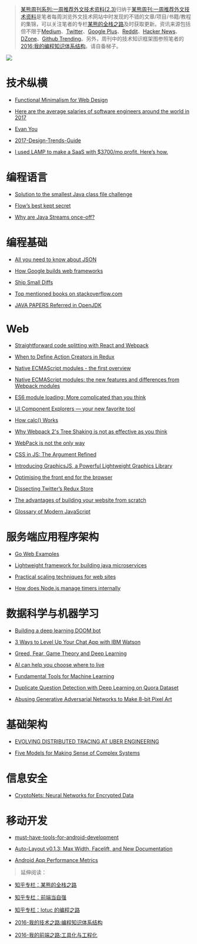 ﻿> [某熊周刊系列:一周推荐外文技术资料(2.3)](https://zhuanlan.zhihu.com/p/25224787)归纳于[某熊周刊:一周推荐外文技术资料](https://github.com/wx-chevalier/Coder-Knowledge-Graph/tree/master/Weekly)是笔者每周浏览外文技术网站中时发现的不错的文章/项目/书籍/教程的集锦，可以关注笔者的专栏[某熊的全栈之路](https://zhuanlan.zhihu.com/wx-chevalier)及时获取更新。资讯来源包括但不限于[Medium](https://medium.com/)、[Twitter](https://twitter.com/)、[Google Plus](https://plus.google.com/)、[Reddit](https://www.reddit.com/)、[Hacker News](https://news.ycombinator.com/)、[DZone](https://dzone.com/)、[Github Trending](https://github.com/trending)。另外，周刊中的技术知识框架图参照笔者的[2016:我的编程知识体系结构](https://zhuanlan.zhihu.com/p/24476917?refer=wx-chevalier)。请自备梯子。

![](https://coding.net/u/hoteam/p/Cache/git/raw/master/2017/2/2/1-NZpgpdDxZ6v8_0lvQgkrdw.jpeg)

# 技术纵横

- [Functional Minimalism for Web Design](https://uxplanet.org/functional-minimalism-for-web-design-4290722cddbd#.d651yrl11)

- [Here are the average salaries of software engineers around the world in 2017](https://medium.freecodecamp.com/here-are-the-average-salaries-of-software-engineers-around-the-world-in-2017-f121af69f23e#.rhlagbgzv)

- [Evan You](https://github.com/open-source/stories/yyx990803)

- [2017-Design-Trends-Guide](https://www.behance.net/gallery/47810259/2017-Design-Trends-Guide)

- [I used LAMP to make a SaaS with \$3700/mo profit. Here’s how.](https://hackernoon.com/i-used-lamp-to-make-a-saas-with-3700-mo-profit-heres-how-1c47033900e9#.idyvsdcrg)

# 编程语言

- [Solution to the smallest Java class file challenge](https://zeroturnaround.com/rebellabs/solution-to-the-smallest-java-class-file-challenge/)

- [Flow’s best kept secret](https://medium.com/@forbeslindesay/covariance-and-contravariance-c3b43d805611#.1jh1c2s36)

- [Why are Java Streams once-off?](http://stackoverflow.com/questions/28459498/why-are-java-streams-once-off/28513908)

# 编程基础

- [All you need to know about JSON](https://www.weheartswift.com/need-know-json/)

- [How Google builds web frameworks](https://medium.freecodecamp.com/how-google-builds-a-web-framework-5eeddd691dea#.fg4fzpo7m)

- [Ship Small Diffs](https://blog.skyliner.io/ship-small-diffs-741308bec0d1#.ibmzg0x4g)

- [Top mentioned books on stackoverflow.com](http://dev-books.com/#)

- [JAVA PAPERS Referred in OpenJDK](https://lowlevelbits.org/java-papers/)

# Web

- [Straightforward code splitting with React and Webpack](https://hackernoon.com/straightforward-code-splitting-with-react-and-webpack-4b94c28f6c3f#.u6yjaag0o)

* [When to Define Action Creators in Redux](https://daveceddia.com/redux-action-creators/)

* [Native ECMAScript modules - the first overview](https://blog.hospodarets.com/native-ecmascript-modules-the-first-overview)

* [Native ECMAScript modules: the new features and differences from Webpack modules](https://blog.hospodarets.com/native-ecmascript-modules-new-features#detect-the-current-script-is-executed-as-a-module)

* [ES6 module loading: More complicated than you think](https://www.nczonline.net/blog/2016/04/es6-module-loading-more-complicated-than-you-think/)

* [UI Component Explorers — your new favorite tool](https://blog.hichroma.com/the-crucial-tool-for-modern-frontend-engineers-fb849b06187a#.28fqdlbfj)

* [How calc() Works](https://bitsofco.de/how-calc-works/)

* [Why Webpack 2's Tree Shaking is not as effective as you think](https://advancedweb.hu/2017/02/07/treeshaking/)

* [WebPack is not the only way](https://medium.com/fusebox/webpack-is-not-the-only-way-6ddb67e99be9#.202gkbcxc)

* [CSS in JS: The Argument Refined](https://medium.com/@steida/css-in-js-the-argument-refined-471c7eb83955#.z6czxmcfm)

* [Introducing GraphicsJS, a Powerful Lightweight Graphics Library](https://www.sitepoint.com/introducing-graphicsjs-a-powerful-lightweight-graphics-library/)

* [Optimising the front end for the browser](https://hackernoon.com/optimising-the-front-end-for-the-browser-f2f51a29c572?source=reading_list---------1-1---------)

* [Dissecting Twitter’s Redux Store](https://medium.com/statuscode/dissecting-twitters-redux-store-d7280b62c6b1#.mimhnwf2m)

* [The advantages of building your website from scratch](https://hackernoon.com/the-advantages-of-building-your-website-from-scratch-da5748a1baaf#.t0ufgn593)

* [Glossary of Modern JavaScript](https://auth0.com/blog/glossary-of-modern-javascript-concepts/)

# 服务端应用程序架构

- [Go Web Examples](https://gowebexamples.github.io/)

- [Lightweight framework for building java microservices](https://github.com/Sixt/java-micro)

- [Practical scaling techniques for web sites](https://hackernoon.com/practical-scaling-techniques-for-web-sites-554a38dbd492#.toyeo4mqa)

- [How does Node.js manage timers internally](https://asafdav2.github.io/2017/node-js-timers/)

# 数据科学与机器学习

- [Building a deep learning DOOM bot](https://www.codelitt.com/blog/doom-ai/)

- [3 Ways to Level Up Your Chat App with IBM Watson](https://hackernoon.com/3-ways-to-level-up-your-chat-app-with-ibm-watson-d60513d6d71d#.50s2p8izj)

- [Greed, Fear, Game Theory and Deep Learning](https://medium.com/intuitionmachine/deepmind-fuses-game-theory-and-deep-learning-661ec205a396#.bz9s1poxs)

- [AI can help you choose where to live](https://hackernoon.com/machine-learning-our-cities-617ce005ba27#.upgc7yit5)

- [Fundamental Tools for Machine Learning](https://toolsformachinelearning.blogspot.hk/2017/02/introduction-machine-learning-is.html?utm_content=bufferc0361)

- [Duplicate Question Detection with Deep Learning on Quora Dataset](http://www.erogol.com/duplicate-question-detection-deep-learning/)

- [Abusing Generative Adversarial Networks to Make 8-bit Pixel Art](https://medium.com/@ageitgey/abusing-generative-adversarial-networks-to-make-8-bit-pixel-art-e45d9b96cee7#.evqgz1mx2)

# 基础架构

- [EVOLVING DISTRIBUTED TRACING AT UBER ENGINEERING](https://eng.uber.com/distributed-tracing/)

- [Five Models for Making Sense of Complex Systems](https://medium.com/@cwodtke/five-models-for-making-sense-of-complex-systems-134be897b6b3#.4c0rxg3ei)

# 信息安全

- [CryptoNets: Neural Networks for Encrypted Data](https://iot-for-all.com/cryptonets-neural-networks-for-encrypted-data-5510e0a8066b#.ohzb04iyy)

# 移动开发

- [must-have-tools-for-android-development](https://medium.com/@aditlal/must-have-tools-for-android-development-d76ae66f409f)

- [Auto-Layout v0.1.3: Max Width, Facelift, and New Documentation](https://medium.com/sketch-app-sources/auto-layout-v0-1-3-max-width-facelift-and-new-documentation-4f47e39a27ca#.a3ew2wl6v)

- [Android App Performance Metrics](https://blog.mindorks.com/android-app-performance-metrics-a1176334186e#.ddlakofwg)

> 延伸阅读：

- [知乎专栏：某熊的全栈之路](https://zhuanlan.zhihu.com/wx-chevalier)
  >
- [知乎专栏：前端当自强](https://zhuanlan.zhihu.com/c_67532981)
  >
- [知乎专栏：lotuc 的编程之路](https://zhuanlan.zhihu.com/lotuc)
  >
- [2016-我的技术之路:编程知识体系结构](https://zhuanlan.zhihu.com/p/24476917?refer=wx-chevalier)
  >
- [2016-我的前端之路:工具化与工程化](https://zhuanlan.zhihu.com/p/24575395?refer=wx-chevalier)
